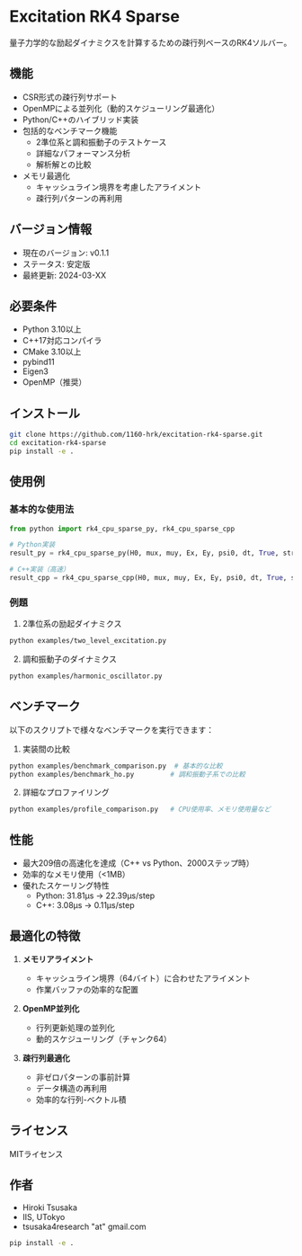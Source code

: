 # Excitation RK4 Sparse

量子力学的な励起ダイナミクスを計算するための疎行列ベースのRK4ソルバー。

## 機能
- CSR形式の疎行列サポート
- OpenMPによる並列化（動的スケジューリング最適化）
- Python/C++のハイブリッド実装
- 包括的なベンチマーク機能
  - 2準位系と調和振動子のテストケース
  - 詳細なパフォーマンス分析
  - 解析解との比較
- メモリ最適化
  - キャッシュライン境界を考慮したアライメント
  - 疎行列パターンの再利用

## バージョン情報
- 現在のバージョン: v0.1.1
- ステータス: 安定版
- 最終更新: 2024-03-XX

## 必要条件
- Python 3.10以上
- C++17対応コンパイラ
- CMake 3.10以上
- pybind11
- Eigen3
- OpenMP（推奨）

## インストール
```bash
git clone https://github.com/1160-hrk/excitation-rk4-sparse.git
cd excitation-rk4-sparse
pip install -e .
```

## 使用例

### 基本的な使用法
```python
from python import rk4_cpu_sparse_py, rk4_cpu_sparse_cpp

# Python実装
result_py = rk4_cpu_sparse_py(H0, mux, muy, Ex, Ey, psi0, dt, True, stride, False)

# C++実装（高速）
result_cpp = rk4_cpu_sparse_cpp(H0, mux, muy, Ex, Ey, psi0, dt, True, stride, False)
```

### 例題
1. 2準位系の励起ダイナミクス
```bash
python examples/two_level_excitation.py
```

2. 調和振動子のダイナミクス
```bash
python examples/harmonic_oscillator.py
```

## ベンチマーク
以下のスクリプトで様々なベンチマークを実行できます：

1. 実装間の比較
```bash
python examples/benchmark_comparison.py  # 基本的な比較
python examples/benchmark_ho.py         # 調和振動子系での比較
```

2. 詳細なプロファイリング
```bash
python examples/profile_comparison.py   # CPU使用率、メモリ使用量など
```

## 性能
- 最大209倍の高速化を達成（C++ vs Python、2000ステップ時）
- 効率的なメモリ使用（<1MB）
- 優れたスケーリング特性
  - Python: 31.81µs → 22.39µs/step
  - C++: 3.08µs → 0.11µs/step

## 最適化の特徴
1. **メモリアライメント**
   - キャッシュライン境界（64バイト）に合わせたアライメント
   - 作業バッファの効率的な配置

2. **OpenMP並列化**
   - 行列更新処理の並列化
   - 動的スケジューリング（チャンク64）

3. **疎行列最適化**
   - 非ゼロパターンの事前計算
   - データ構造の再利用
   - 効率的な行列-ベクトル積

## ライセンス
MITライセンス

## 作者
- Hiroki Tsusaka
- IIS, UTokyo
- tsusaka4research "at" gmail.com

```bash
pip install -e .
